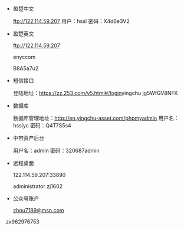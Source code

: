 * 盈楚中文

   ftp://122.114.59.207	
   ​用户：hssl
   密码：X4d6e3V2

* 盈楚英文

  ftp://122.114.59.207	

  ​enyccom

  B8A5a7u2

* 短信接口

  ​登陆地址：https://zz.253.com/v5.html#/login
  ​yingchu
  ​jg5WfGV8NFK

* 数据库

  数据库管理地址：http://en.yingchu-asset.com/phpmyadmin
  用户名：hsslyc
  密码：Q4T7S5s4

* 中带资产后台

   用户名：admin
   密码：320687admin

* 远程桌面

   122.114.59.207:33890	

   administrator
   zj1602

* 公众号账户

    zhou7189@msn.com

​       zx962976753


